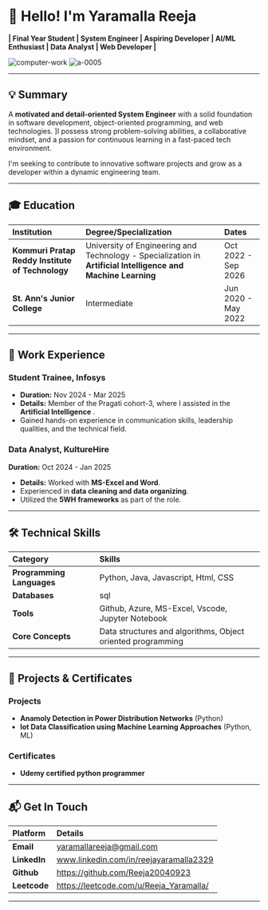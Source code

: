 # 👋 Hello! I'm Yaramalla Reeja 
                                                                                                                  
**| Final Year Student | System Engineer | Aspiring Developer | AI/ML Enthusiast | Data Analyst | Web Developer |** 

 ![computer-work](https://github.com/user-attachments/assets/de9e8835-1701-4736-90fa-6642e894965c)     ![a-0005](https://github.com/user-attachments/assets/e812d76b-f041-49c6-ab0d-f7fe637a2eb8)
    
 




---

## 💡 Summary

A **motivated and detail-oriented System Engineer** with a solid foundation in software development, object-oriented programming, and web technologies. ]I possess strong problem-solving abilities, a collaborative mindset, and a passion for continuous learning in a fast-paced tech environment.

I'm seeking to contribute to innovative software projects and grow as a developer within a dynamic engineering team.

---

## 🎓 Education

| Institution | Degree/Specialization | Dates |
| :--- | :--- | :--- |
| **Kommuri Pratap Reddy Institute of Technology**  | University of Engineering and Technology - Specialization in **Artificial Intelligence and Machine Learning**  | Oct 2022 - Sep 2026  |
| **St. Ann's Junior College**  | Intermediate  | Jun 2020 - May 2022 |

---

## 💼 Work Experience

### **Student Trainee, Infosys** 
* **Duration:** Nov 2024 - Mar 2025 
* **Details:** Member of the Pragati cohort-3, where I assisted in the **Artificial Intelligence** .
* Gained hands-on experience in communication skills, leadership qualities, and the technical field.

### **Data Analyst, KultureHire** 
**Duration:** Oct 2024 - Jan 2025 
* **Details:** Worked with **MS-Excel and Word**.
* Experienced in **data cleaning and data organizing**.
* Utilized the **5WH frameworks** as part of the role.

---

## 🛠️ Technical Skills

| Category | Skills |
| :--- | :--- |
| **Programming Languages** | Python, Java, Javascript, Html, CSS  |
| **Databases** | sql  |
| **Tools** | Github, Azure, MS-Excel, Vscode, Jupyter Notebook  |
| **Core Concepts** | Data structures and algorithms, Object oriented programming  |


---

## 📂 Projects & Certificates

### **Projects**
* **Anamoly Detection in Power Distribution Networks** (Python) 
* **Iot Data Classification using Machine Learning Approaches** (Python, ML) 


### **Certificates**
* **Udemy certified python programmer** 

---

## 📬 Get In Touch

| Platform | Details |
| :--- | :--- |
| **Email** | yaramallareeja@gmail.com |
| **LinkedIn** | www.linkedin.com/in/reejayaramalla2329  |
| **Github** | https://github.com/Reeja20040923   |
| **Leetcode** | https://leetcode.com/u/Reeja_Yaramalla/  |



---

